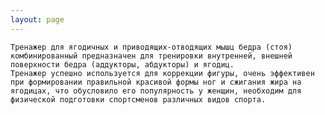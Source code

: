 ```yaml
---
layout: page
---
```


    Тренажер для ягодичных и приводящих-отводящих мышц бедра (стоя) комбинированный предназначен для тренировки внутренней, внешней поверхности бедра (аддукторы, абдукторы) и ягодиц.
    Тренажер успешно используется для коррекции фигуры, очень эффективен при формировании правильной красивой формы ног и сжигания жира на ягодицах, что обусловило его популярность у женщин, необходим для физической подготовки спортсменов различных видов спорта.
